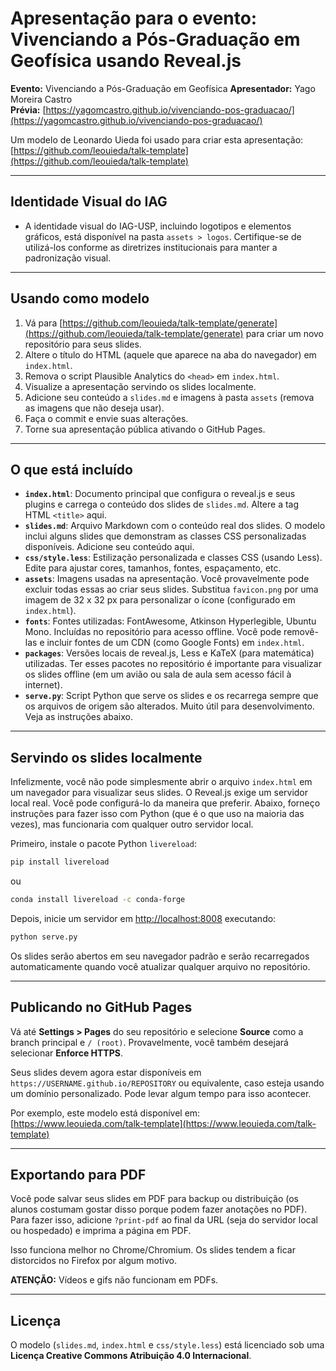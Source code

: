 # Apresentação para o evento: Vivenciando a Pós-Graduação em Geofísica usando Reveal.js

**Evento:** Vivenciando a Pós-Graduação em Geofísica 
**Apresentador:** Yago Moreira Castro  
**Prévia:** [https://yagomcastro.github.io/vivenciando-pos-graduacao/](https://yagomcastro.github.io/vivenciando-pos-graduacao/)

Um modelo de Leonardo Uieda foi usado para criar esta apresentação: [https://github.com/leouieda/talk-template](https://github.com/leouieda/talk-template)

---

## Identidade Visual do IAG  
- A identidade visual do IAG-USP, incluindo logotipos e elementos gráficos, está disponível na pasta `assets > logos`. Certifique-se de utilizá-los conforme as diretrizes institucionais para manter a padronização visual.

---

## Usando como modelo

1. Vá para [https://github.com/leouieda/talk-template/generate](https://github.com/leouieda/talk-template/generate) para criar um novo repositório para seus slides.
2. Altere o título do HTML (aquele que aparece na aba do navegador) em `index.html`.
3. Remova o script Plausible Analytics do `<head>` em `index.html`.
4. Visualize a apresentação servindo os slides localmente.
5. Adicione seu conteúdo a `slides.md` e imagens à pasta `assets` (remova as imagens que não deseja usar).
6. Faça o commit e envie suas alterações.
7. Torne sua apresentação pública ativando o GitHub Pages.

---

## O que está incluído

- **`index.html`**: Documento principal que configura o reveal.js e seus plugins e carrega o conteúdo dos slides de `slides.md`. Altere a tag HTML `<title>` aqui.
- **`slides.md`**: Arquivo Markdown com o conteúdo real dos slides. O modelo inclui alguns slides que demonstram as classes CSS personalizadas disponíveis. Adicione seu conteúdo aqui.
- **`css/style.less`**: Estilização personalizada e classes CSS (usando Less). Edite para ajustar cores, tamanhos, fontes, espaçamento, etc.
- **`assets`**: Imagens usadas na apresentação. Você provavelmente pode excluir todas essas ao criar seus slides. Substitua `favicon.png` por uma imagem de 32 x 32 px para personalizar o ícone (configurado em `index.html`).
- **`fonts`**: Fontes utilizadas: FontAwesome, Atkinson Hyperlegible, Ubuntu Mono. Incluídas no repositório para acesso offline. Você pode removê-las e incluir fontes de um CDN (como Google Fonts) em `index.html`.
- **`packages`**: Versões locais de reveal.js, Less e KaTeX (para matemática) utilizadas. Ter esses pacotes no repositório é importante para visualizar os slides offline (em um avião ou sala de aula sem acesso fácil à internet).
- **`serve.py`**: Script Python que serve os slides e os recarrega sempre que os arquivos de origem são alterados. Muito útil para desenvolvimento. Veja as instruções abaixo.

---

## Servindo os slides localmente

Infelizmente, você não pode simplesmente abrir o arquivo `index.html` em um navegador para visualizar seus slides. O Reveal.js exige um servidor local real. Você pode configurá-lo da maneira que preferir. Abaixo, forneço instruções para fazer isso com Python (que é o que uso na maioria das vezes), mas funcionaria com qualquer outro servidor local.

Primeiro, instale o pacote Python `livereload`:

```sh
pip install livereload
```

ou

```sh
conda install livereload -c conda-forge
```

Depois, inicie um servidor em [http://localhost:8008](http://localhost:8008) executando:

```sh
python serve.py
```

Os slides serão abertos em seu navegador padrão e serão recarregados automaticamente quando você atualizar qualquer arquivo no repositório.

---

## Publicando no GitHub Pages

Vá até **Settings > Pages** do seu repositório e selecione **Source** como a branch principal e `/ (root)`. Provavelmente, você também desejará selecionar **Enforce HTTPS**.

Seus slides devem agora estar disponíveis em `https://USERNAME.github.io/REPOSITORY` ou equivalente, caso esteja usando um domínio personalizado. Pode levar algum tempo para isso acontecer.

Por exemplo, este modelo está disponível em: [https://www.leouieda.com/talk-template](https://www.leouieda.com/talk-template)

---

## Exportando para PDF

Você pode salvar seus slides em PDF para backup ou distribuição (os alunos costumam gostar disso porque podem fazer anotações no PDF). Para fazer isso, adicione `?print-pdf` ao final da URL (seja do servidor local ou hospedado) e imprima a página em PDF.

Isso funciona melhor no Chrome/Chromium. Os slides tendem a ficar distorcidos no Firefox por algum motivo.

**ATENÇÃO:** Vídeos e gifs não funcionam em PDFs.

---

## Licença

O modelo (`slides.md`, `index.html` e `css/style.less`) está licenciado sob uma **Licença Creative Commons Atribuição 4.0 Internacional**.

